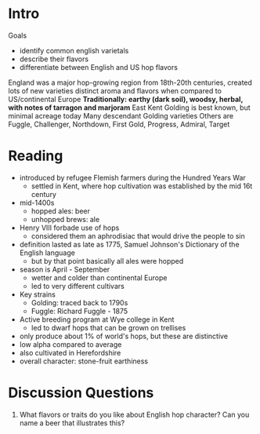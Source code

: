 # Intro
Goals
* identify common english varietals
* describe their flavors
* differentiate between English and US hop flavors

England was a major hop-growing region from 18th-20th centuries, created lots of new varieties
distinct aroma and flavors when compared to US/continental Europe
**Traditionally: earthy (dark soil), woodsy, herbal, with notes of tarragon and marjoram**
East Kent Golding is best known, but minimal acreage today
Many descendant Golding varieties
Others are Fuggle, Challenger, Northdown, First Gold, Progress, Admiral, Target

# Reading
* introduced by refugee Flemish farmers during the Hundred Years War
	* settled in Kent, where hop cultivation was established by the mid 16t century
* mid-1400s
	* hopped ales: beer
	* unhopped brews: ale
* Henry VIII forbade use of hops
	* considered them an aphrodisiac that would drive the people to sin
* definition lasted as late as 1775, Samuel Johnson's Dictionary of the English language
	* but by that point basically all ales were hopped
* season is April - September
	* wetter and colder than continental Europe
	* led to very different cultivars
* Key strains
	* Golding: traced back to 1790s
	* Fuggle: Richard Fuggle - 1875
* Active breeding program at Wye college in Kent
	* led to dwarf hops that can be grown on trellises
* only produce about 1% of world's hops, but these are distinctive
* low alpha compared to average
* also cultivated in Herefordshire
* overall character: stone-fruit earthiness

# Discussion Questions
1. What flavors or traits do you like about English hop character? Can you name a beer that illustrates this?
